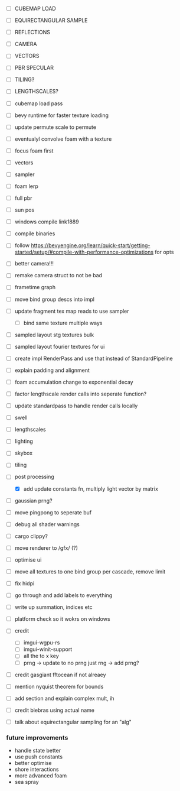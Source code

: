- [ ] CUBEMAP LOAD
- [ ] EQUIRECTANGULAR SAMPLE
- [ ] REFLECTIONS
- [ ] CAMERA
- [ ] VECTORS
- [ ] PBR SPECULAR
- [ ] TILING?
- [ ] LENGTHSCALES?

- [ ] cubemap load pass

- [ ] bevy runtime for faster texture loading

- [ ] update permute scale to permute
- [ ] eventualyl convolve foam with a texture

- [ ] focus foam first
- [ ] vectors
- [ ] sampler
- [ ] foam lerp
- [ ] full pbr
- [ ] sun pos

- [ ] windows compile link1889
- [ ] compile binaries
- [ ] follow https://bevyengine.org/learn/quick-start/getting-started/setup/#compile-with-performance-optimizations for opts

- [ ] better camera!!!
- [ ] remake camera struct to not be bad

- [ ] frametime graph

- [ ] move bind group descs into impl

- [ ] update fragment tex map reads to use sampler
    - [ ] bind same texture multiple ways

- [ ] sampled layout stg textures bulk
- [ ] sampled layout fourier textures for ui

- [ ] create impl RenderPass and use that instead of StandardPipeline

- [ ] explain padding and alignment
- [ ] foam accumulation change to exponential decay

- [ ] factor lengthscale render calls into seperate function?
- [ ] update standardpass to handle render calls locally
- [ ] swell
- [ ] lengthscales
- [ ] lighting
- [ ] skybox
- [ ] tiling
- [ ] post processing
    - [X] add update constants fn, multiply light vector by matrix
- [ ] gaussian prng?
- [ ] move pingpong to seperate buf
- [ ] debug all shader warnings
- [ ] cargo clippy?

- [ ] move renderer to /gfx/ (?)
- [ ] optimise ui
- [ ] move all textures to one bind group per cascade, remove limit
- [ ] fix hidpi
- [ ] go through and add labels to everything
- [ ] write up summation, indices etc
- [ ] platform check so it wokrs on windows
- [ ] credit 
    - [ ] imgui-wgpu-rs
    - [ ] imgui-winit-support
    - [ ] all the to x key
    - [ ] prng -> update to no prng just rng -> add prng?
- [ ] credit gasgiant fftocean if not alreaey
- [ ] mention nyquist theorem for bounds
- [ ] add section and explain complex mult, ih
- [ ] credit biebras  using actual name
- [ ] talk about equirectangular sampling for an "alg"


### future improvements
- handle state better
- use push constants
- better optimise
- shore interactions
- more advanced foam
- sea spray
